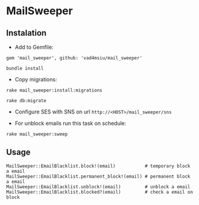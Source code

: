 # MailSweeper

## Instalation

* Add to Gemfile:
```
gem 'mail_sweeper', github: 'vad4msiu/mail_sweeper'
```
```
bundle install
```

* Copy migrations:
```
rake mail_sweeper:install:migrations
```
```
rake db:migrate
```

* Configure SES with SNS on url `http://<HOST>/mail_sweeper/sns`

* For unblock emails run this task on schedule:
```
rake mail_sweeper:sweep
```

## Usage

```
MailSweeper::EmailBlacklist.block!(email)           # temporary block a email
MailSweeper::EmailBlacklist.permanent_block!(email) # permanent block a email
MailSweeper::EmailBlacklist.unblock!(email)         # unblock a email
MailSweeper::EmailBlacklist.blocked?(email)         # check a email on block
```
